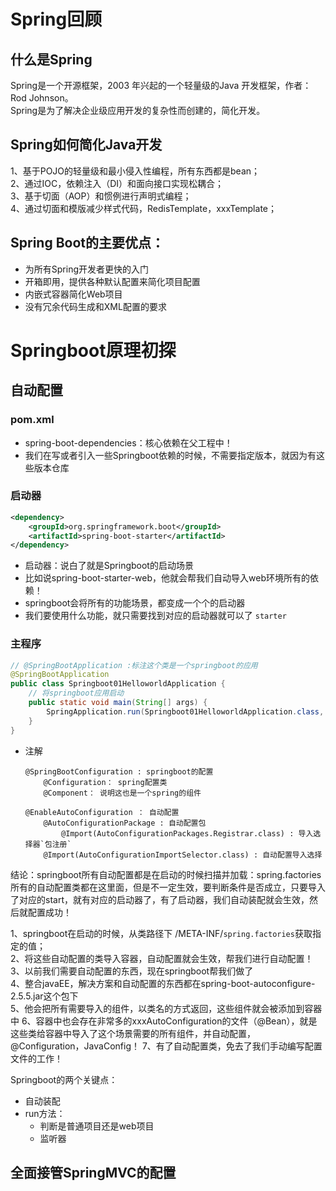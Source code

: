 # Spring回顾
## 什么是Spring
Spring是一个开源框架，2003 年兴起的一个轻量级的Java 开发框架，作者：Rod Johnson。  
Spring是为了解决企业级应用开发的复杂性而创建的，简化开发。

## Spring如何简化Java开发
1、基于POJO的轻量级和最小侵入性编程，所有东西都是bean；  
2、通过IOC，依赖注入（DI）和面向接口实现松耦合；  
3、基于切面（AOP）和惯例进行声明式编程；  
4、通过切面和模版减少样式代码，RedisTemplate，xxxTemplate；  

## Spring Boot的主要优点：
- 为所有Spring开发者更快的入门
- 开箱即用，提供各种默认配置来简化项目配置
- 内嵌式容器简化Web项目
- 没有冗余代码生成和XML配置的要求

# Springboot原理初探
## 自动配置
### pom.xml
- spring-boot-dependencies：核心依赖在父工程中！
- 我们在写或者引入一些Springboot依赖的时候，不需要指定版本，就因为有这些版本仓库

### 启动器
```xml
<dependency>
    <groupId>org.springframework.boot</groupId>
    <artifactId>spring-boot-starter</artifactId>
</dependency>
```
- 启动器：说白了就是Springboot的启动场景
- 比如说spring-boot-starter-web，他就会帮我们自动导入web环境所有的依赖！
- springboot会将所有的功能场景，都变成一个个的启动器
- 我们要使用什么功能，就只需要找到对应的启动器就可以了 `starter`

### 主程序
```java
// @SpringBootApplication :标注这个类是一个springboot的应用
@SpringBootApplication
public class Springboot01HelloworldApplication {
    // 将springboot应用启动
    public static void main(String[] args) {
        SpringApplication.run(Springboot01HelloworldApplication.class, args);
    }
}
```
- 注解  
    ```
    @SpringBootConfiguration : springboot的配置
        @Configuration： spring配置类
        @Component： 说明这也是一个spring的组件

    @EnableAutoConfiguration ： 自动配置
        @AutoConfigurationPackage : 自动配置包
            @Import(AutoConfigurationPackages.Registrar.class) : 导入选择器`包注册`
        @Import(AutoConfigurationImportSelector.class) : 自动配置导入选择
    ```



结论：springboot所有自动配置都是在启动的时候扫描并加载：spring.factories所有的自动配置类都在这里面，但是不一定生效，要判断条件是否成立，只要导入了对应的start，就有对应的启动器了，有了启动器，我们自动装配就会生效，然后就配置成功！

1、springboot在启动的时候，从类路径下 /META-INF/`spring.factories`获取指定的值；  
2、将这些自动配置的类导入容器，自动配置就会生效，帮我们进行自动配置！  
3、以前我们需要自动配置的东西，现在springboot帮我们做了   
4、整合javaEE，解决方案和自动配置的东西都在spring-boot-autoconfigure-2.5.5.jar这个包下   
5、他会把所有需要导入的组件，以类名的方式返回，这些组件就会被添加到容器中
6、容器中也会存在非常多的xxxAutoConfiguration的文件（@Bean），就是这些类给容器中导入了这个场景需要的所有组件，并自动配置，@Configuration，JavaConfig！
7、有了自动配置类，免去了我们手动编写配置文件的工作！


Springboot的两个关键点：
- 自动装配
- run方法：
    - 判断是普通项目还是web项目
    - 监听器


## 全面接管SpringMVC的配置












